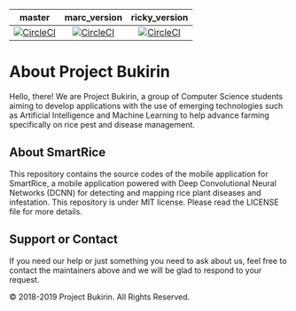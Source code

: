 | master | marc_version | ricky_version |
|:------:|:------------:|:-------------:|
| [![CircleCI](https://circleci.com/gh/marcreyesph/smartrice-mobile/tree/master.svg?style=shield)](https://circleci.com/gh/marcreyesph/smartrice-mobile/tree/master) | [![CircleCI](https://circleci.com/gh/marcreyesph/smartrice-mobile/tree/marc_version.svg?style=shield)](https://circleci.com/gh/marcreyesph/smartrice-mobile/tree/marc_version) | [![CircleCI](https://circleci.com/gh/marcreyesph/smartrice-mobile/tree/ricky_version.svg?style=shield)](https://circleci.com/gh/marcreyesph/smartrice-mobile/tree/ricky_version) |

# About Project Bukirin

Hello, there! We are Project Bukirin, a group of Computer Science students aiming to develop applications with the use of emerging technologies such as Artificial Intelligence and Machine Learning to help advance farming specifically on rice pest and disease management.

## About SmartRice

This repository contains the source codes of the mobile application for SmartRice, a mobile application powered with Deep Convolutional Neural Networks (DCNN) for detecting and mapping rice plant diseases and infestation. This repository is under MIT license. Please read the LICENSE file for more details.

## Support or Contact

If you need our help or just something you need to ask about us, feel free to contact the maintainers above and we will be glad to respond to your request.

&copy; 2018-2019 Project Bukirin. All Rights Reserved.
